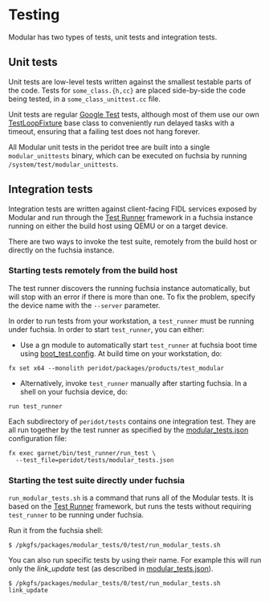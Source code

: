 # Testing

Modular has two types of tests, unit tests and integration tests.

## Unit tests

Unit tests are low-level tests written against the smallest testable parts of
the code. Tests for `some_class.{h,cc}` are placed side-by-side the code being
tested, in a `some_class_unittest.cc` file.

Unit tests are regular [Google Test] tests, although most of them use our own
[TestLoopFixture] base class to conveniently run delayed tasks with a
timeout, ensuring that a failing test does not hang forever.

All Modular unit tests in the peridot tree are built into a single
`modular_unittests` binary, which can be executed on fuchsia by running
`/system/test/modular_unittests`.

## Integration tests

Integration tests are written against client-facing FIDL services exposed by
Modular and run through the [Test Runner] framework in a fuchsia instance
running on either the build host using QEMU or on a target device.

There are two ways to invoke the test suite, remotely from the build host or
directly on the fuchsia instance.

### Starting tests remotely from the build host

The test runner discovers the running fuchsia instance automatically, but will
stop with an error if there is more than one. To fix the problem, specify the
device name with the `--server` parameter.

In order to run tests from your workstation, a `test_runner` must be running
under fuchsia. In order to start `test_runner`, you can either:

* Use a gn module to automatically start `test_runner` at fuchsia boot
  time using [boot_test.config](boot_test.config). At build time on your
  workstation, do:

```
fx set x64 --monolith peridot/packages/products/test_modular
```

* Alternatively, invoke `test_runner` manually after starting fuchsia. In a
  shell on your fuchsia device, do:

```
run test_runner
```

Each subdirectory of `peridot/tests` contains one integration test. They
are all run together by the test runner as specified by the
[modular_tests.json](modular_tests.json) configuration file:

```
fx exec garnet/bin/test_runner/run_test \
  --test_file=peridot/tests/modular_tests.json
```

### Starting the test suite directly under fuchsia

`run_modular_tests.sh` is a command that runs all of the Modular tests. It is
based on the [Test Runner] framework, but runs the tests without requiring
`test_runner` to be running under fuchsia.

Run it from the fuchsia shell:

```
$ /pkgfs/packages/modular_tests/0/test/run_modular_tests.sh
```

You can also run specific tests by using their name. For example this
will run only the *link_update* test (as described in
[modular_tests.json](modular_tests.json)).

```
$ /pkgfs/packages/modular_tests/0/test/run_modular_tests.sh link_update
```


[Test Runner]: https://fuchsia.googlesource.com/test_runner/ "Test Runner"
[Google Test]: https://github.com/google/googletest "Google Test"
[TestLoopFixture]: ../lib/gtest/test_loop_fixture.h
